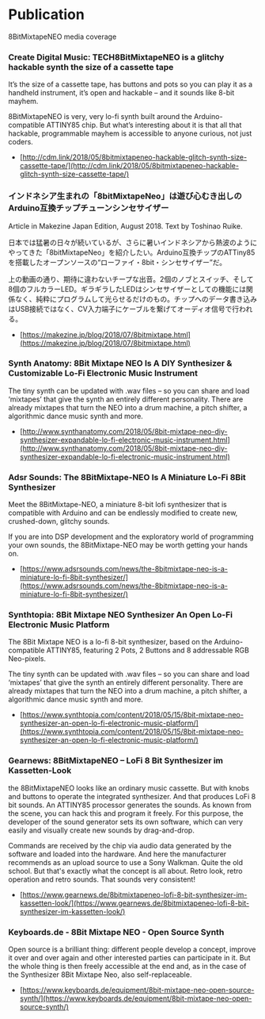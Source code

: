 # Publication

8BitMixtapeNEO media coverage

### Create Digital Music: TECH8BitMixtapeNEO is a glitchy hackable synth the size of a cassette tape

It’s the size of a cassette tape, has buttons and pots so you can play it as a handheld instrument, it’s open and hackable – and it sounds like 8-bit mayhem.

8BitMixtapeNEO is very, very lo-fi synth built around the Arduino-compatible ATTINY85 chip. But what’s interesting about it is that all that hackable, programmable mayhem is accessible to anyone curious, not just coders.

* [http://cdm.link/2018/05/8bitmixtapeneo-hackable-glitch-synth-size-cassette-tape/](http://cdm.link/2018/05/8bitmixtapeneo-hackable-glitch-synth-size-cassette-tape/)

### インドネシア生まれの「8bitMixtapeNeo」は遊び心むき出しのArduino互換チップチューンシンセサイザー

Article in Makezine Japan Edition, August 2018. Text by Toshinao Ruike.

日本では猛暑の日々が続いているが、さらに暑いインドネシアから熱波のようにやってきた「8bitMixtapeNeo」を紹介したい。Arduino互換チップのATTiny85を搭載したオープンソースの“ローファイ・8bit・シンセサイザー”だ。

上の動画の通り、期待に違わないチープな出音。2個のノブとスイッチ、そして8個のフルカラーLED。ギラギラしたLEDはシンセサイザーとしての機能には関係なく、純粋にプログラムして光らせるだけのもの。チップへのデータ書き込みはUSB接続ではなく、CV入力端子にケーブルを繋げてオーディオ信号で行われる。

* [https://makezine.jp/blog/2018/07/8bitmixtape.html](https://makezine.jp/blog/2018/07/8bitmixtape.html)

### Synth Anatomy: 8Bit Mixtape NEO Is A DIY Synthesizer & Customizable Lo-Fi Electronic Music Instrument

The tiny synth can be updated with .wav files – so you can share and load ‘mixtapes’ that give the synth an entirely different personality. There are already mixtapes that turn the NEO into a drum machine, a pitch shifter, a algorithmic dance music synth and more.

* [http://www.synthanatomy.com/2018/05/8bit-mixtape-neo-diy-synthesizer-expandable-lo-fi-electronic-music-instrument.html](http://www.synthanatomy.com/2018/05/8bit-mixtape-neo-diy-synthesizer-expandable-lo-fi-electronic-music-instrument.html)

### Adsr Sounds: The 8BitMixtape-NEO Is A Miniature Lo-Fi 8Bit Synthesizer

Meet the 8BitMixtape-NEO, a miniature 8-bit lofi synthesizer that is compatible with Arduino and can be endlessly modified to create new, crushed-down, glitchy sounds.

If you are into DSP development and the exploratory world of programming your own sounds, the 8BitMixtape-NEO may be worth getting your hands on.

* [https://www.adsrsounds.com/news/the-8bitmixtape-neo-is-a-miniature-lo-fi-8bit-synthesizer/](https://www.adsrsounds.com/news/the-8bitmixtape-neo-is-a-miniature-lo-fi-8bit-synthesizer/)

### Synthtopia: 8Bit Mixtape NEO Synthesizer An Open Lo-Fi Electronic Music Platform

The 8Bit Mixtape NEO is a lo-fi 8-bit synthesizer, based on the Arduino-compatible ATTINY85, featuring 2 Pots, 2 Buttons and 8 addressable RGB Neo-pixels.

The tiny synth can be updated with .wav files – so you can share and load ‘mixtapes’ that give the synth an entirely different personality. There are already mixtapes that turn the NEO into a drum machine, a pitch shifter, a algorithmic dance music synth and more.

* [https://www.synthtopia.com/content/2018/05/15/8bit-mixtape-neo-synthesizer-an-open-lo-fi-electronic-music-platform/](https://www.synthtopia.com/content/2018/05/15/8bit-mixtape-neo-synthesizer-an-open-lo-fi-electronic-music-platform/)

### Gearnews: 8BitMixtapeNEO – LoFi 8 Bit Synthesizer im Kassetten-Look

the 8BitMixtapeNEO looks like an ordinary music cassette. But with knobs and buttons to operate the integrated synthesizer. And that produces LoFi 8 bit sounds. An ATTINY85 processor generates the sounds. As known from the scene, you can hack this and program it freely. For this purpose, the developer of the sound generator sets its own software, which can very easily and visually create new sounds by drag-and-drop.

Commands are received by the chip via audio data generated by the software and loaded into the hardware. And here the manufacturer recommends as an upload source to use a Sony Walkman. Quite the old school. But that's exactly what the concept is all about. Retro look, retro operation and retro sounds. That sounds very consistent!

* [https://www.gearnews.de/8bitmixtapeneo-lofi-8-bit-synthesizer-im-kassetten-look/](https://www.gearnews.de/8bitmixtapeneo-lofi-8-bit-synthesizer-im-kassetten-look/)

### Keyboards.de - 8Bit Mixtape NEO - Open Source Synth

Open source is a brilliant thing: different people develop a concept, improve it over and over again and other interested parties can participate in it. But the whole thing is then freely accessible at the end and, as in the case of the Synthesizer 8Bit Mixtape Neo, also self-replaceable.

* [https://www.keyboards.de/equipment/8bit-mixtape-neo-open-source-synth/](https://www.keyboards.de/equipment/8bit-mixtape-neo-open-source-synth/)



